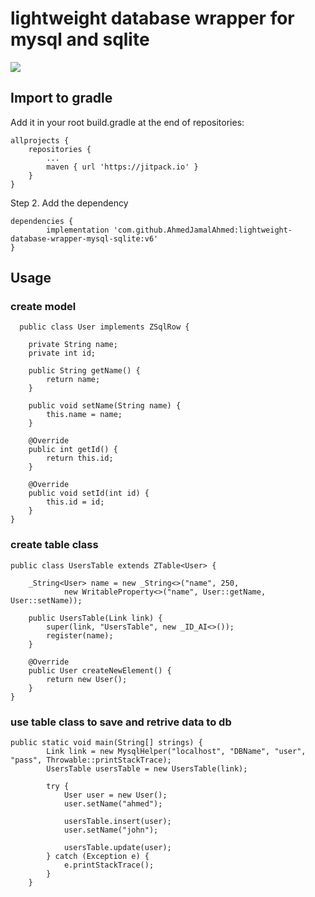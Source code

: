 # lightweight database wrapper for mysql and sqlite

[![](https://jitpack.io/v/AhmedJamalAhmed/lightweight-database-wrapper-mysql-sqlite.svg)](https://jitpack.io/#AhmedJamalAhmed/lightweight-database-wrapper-mysql-sqlite)

## Import to gradle

Add it in your root build.gradle at the end of repositories:

	allprojects {
		repositories {
			...
			maven { url 'https://jitpack.io' }
		}
	}
  
Step 2. Add the dependency

	dependencies {
	        implementation 'com.github.AhmedJamalAhmed:lightweight-database-wrapper-mysql-sqlite:v6'
	}
  
  
## Usage
  
### create model 
  
	  public class User implements ZSqlRow {
	
	    private String name;
	    private int id;
	
	    public String getName() {
	        return name;
	    }
	
	    public void setName(String name) {
	        this.name = name;
	    }
	
	    @Override
	    public int getId() {
	        return this.id;
	    }
	
	    @Override
	    public void setId(int id) {
	        this.id = id;
	    }
	}



### create table class 

	public class UsersTable extends ZTable<User> {
	
	    _String<User> name = new _String<>("name", 250,
	            new WritableProperty<>("name", User::getName, User::setName));
	
	    public UsersTable(Link link) {
	        super(link, "UsersTable", new _ID_AI<>());
	        register(name);
	    }
	
	    @Override
	    public User createNewElement() {
	        return new User();
	    }
	}

### use table class to save and retrive data to db


	public static void main(String[] strings) {
	        Link link = new MysqlHelper("localhost", "DBName", "user", "pass", Throwable::printStackTrace);
	        UsersTable usersTable = new UsersTable(link);
	
	        try {
	            User user = new User();
	            user.setName("ahmed");
	
	            usersTable.insert(user);
	            user.setName("john");
	            
	            usersTable.update(user);
	        } catch (Exception e) {
	            e.printStackTrace();
	        }
	    }
